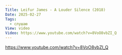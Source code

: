 ```yaml
---
Title: Leifur James - A Louder Silence (2018)
Date: 2025-02-27
Tags:
  - слушаю
View: video
Video: https://www.youtube.com/watch?v=8VoO8vbZI_Q
---
```


https://www.youtube.com/watch?v=8VoO8vbZI_Q

